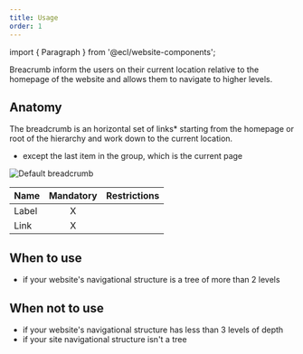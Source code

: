 ```yaml
---
title: Usage
order: 1
---
```


import { Paragraph } from '@ecl/website-components';

<Paragraph size="lead">
  Breacrumb inform the users on their current location relative to the homepage
  of the website and allows them to navigate to higher levels.
</Paragraph>

## Anatomy

The breadcrumb is an horizontal set of links\* starting from the homepage or root of the hierarchy and work down to the current location.

- except the last item in the group, which is the current page

![Default breadcrumb](https://inno-ecl.s3.amazonaws.com/media/images/EC/Breadcrumb/Breadcrumb_Default_01.svg)

| Name  | Mandatory | Restrictions |
| ----- | :-------: | -----------: |
| Label |     X     |              |
| Link  |     X     |              |

## When to use

- if your website's navigational structure is a tree of more than 2 levels

## When not to use

- if your website's navigational structure has less than 3 levels of depth
- if your site navigational structure isn't a tree

